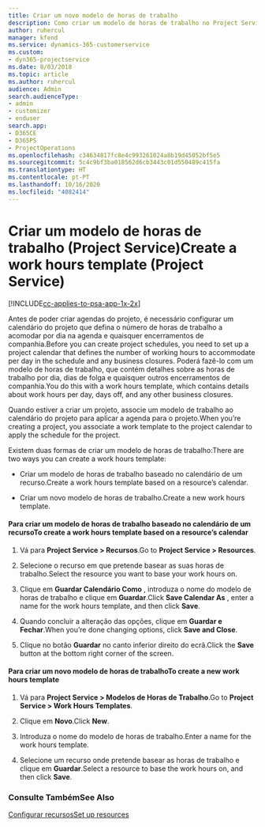 ```yaml
---
title: Criar um novo modelo de horas de trabalho
description: Como criar um modelo de horas de trabalho no Project Service
author: ruhercul
manager: kfend
ms.service: dynamics-365-customerservice
ms.custom:
- dyn365-projectservice
ms.date: 8/03/2018
ms.topic: article
ms.author: ruhercul
audience: Admin
search.audienceType:
- admin
- customizer
- enduser
search.app:
- D365CE
- D365PS
- ProjectOperations
ms.openlocfilehash: c34634817fc8e4c993261024a8b19d45052bf5e5
ms.sourcegitcommit: 5c4c9bf3ba018562d6cb3443c01d550489c415fa
ms.translationtype: HT
ms.contentlocale: pt-PT
ms.lasthandoff: 10/16/2020
ms.locfileid: "4082414"
---
```

# <a name="create-a-work-hours-template-project-service"></a><span data-ttu-id="a6b99-103">Criar um modelo de horas de trabalho (Project Service)</span><span class="sxs-lookup"><span data-stu-id="a6b99-103">Create a work hours template (Project Service)</span></span>

[!INCLUDE[cc-applies-to-psa-app-1x-2x](../includes/cc-applies-to-psa-app-1x-2x.md)]

<span data-ttu-id="a6b99-104">Antes de poder criar agendas do projeto, é necessário configurar um calendário do projeto que defina o número de horas de trabalho a acomodar por dia na agenda e quaisquer encerramentos de companhia.</span><span class="sxs-lookup"><span data-stu-id="a6b99-104">Before you can create project schedules, you need to set up a project calendar that defines the number of working hours to accommodate per day in the schedule and any business closures.</span></span> <span data-ttu-id="a6b99-105">Poderá fazê-lo com um modelo de horas de trabalho, que contém detalhes sobre as horas de trabalho por dia, dias de folga e quaisquer outros encerramentos de companhia.</span><span class="sxs-lookup"><span data-stu-id="a6b99-105">You do this with a work hours template, which contains details about work hours per day, days off, and any other business closures.</span></span>  
  
 <span data-ttu-id="a6b99-106">Quando estiver a criar um projeto, associe um modelo de trabalho ao calendário do projeto para aplicar a agenda para o projeto.</span><span class="sxs-lookup"><span data-stu-id="a6b99-106">When you’re creating a project, you associate a work template to the project calendar to apply the schedule for the project.</span></span>  
  
 <span data-ttu-id="a6b99-107">Existem duas formas de criar um modelo de horas de trabalho:</span><span class="sxs-lookup"><span data-stu-id="a6b99-107">There are two ways you can create a work hours template:</span></span>  
  
-   <span data-ttu-id="a6b99-108">Criar um modelo de horas de trabalho baseado no calendário de um recurso.</span><span class="sxs-lookup"><span data-stu-id="a6b99-108">Create a work hours template based on a resource’s calendar.</span></span>  
  
-   <span data-ttu-id="a6b99-109">Criar um novo modelo de horas de trabalho.</span><span class="sxs-lookup"><span data-stu-id="a6b99-109">Create a new work hours template.</span></span>  
  
#### <a name="to-create-a-work-hours-template-based-on-a-resources-calendar"></a><span data-ttu-id="a6b99-110">Para criar um modelo de horas de trabalho baseado no calendário de um recurso</span><span class="sxs-lookup"><span data-stu-id="a6b99-110">To create a work hours template based on a resource’s calendar</span></span>  
  
1.  <span data-ttu-id="a6b99-111">Vá para **Project Service > Recursos**.</span><span class="sxs-lookup"><span data-stu-id="a6b99-111">Go to **Project Service > Resources**.</span></span>  
  
2.  <span data-ttu-id="a6b99-112">Selecione o recurso em que pretende basear as suas horas de trabalho.</span><span class="sxs-lookup"><span data-stu-id="a6b99-112">Select the resource you want to base your work hours on.</span></span>  
  
3.  <span data-ttu-id="a6b99-113">Clique em **Guardar Calendário Como** , introduza o nome do modelo de horas de trabalho e clique em **Guardar**.</span><span class="sxs-lookup"><span data-stu-id="a6b99-113">Click **Save Calendar As** , enter a name for the work hours template, and then click **Save**.</span></span>  
  
4.  <span data-ttu-id="a6b99-114">Quando concluir a alteração das opções, clique em **Guardar e Fechar**.</span><span class="sxs-lookup"><span data-stu-id="a6b99-114">When you’re done changing options, click **Save and Close**.</span></span>  
  
5.  <span data-ttu-id="a6b99-115">Clique no botão **Guardar** no canto inferior direito do ecrã.</span><span class="sxs-lookup"><span data-stu-id="a6b99-115">Click the **Save** button at the bottom right corner of the screen.</span></span>  
  
#### <a name="to-create-a-new-work-hours-template"></a><span data-ttu-id="a6b99-116">Para criar um novo modelo de horas de trabalho</span><span class="sxs-lookup"><span data-stu-id="a6b99-116">To create a new work hours template</span></span>  
  
1.  <span data-ttu-id="a6b99-117">Vá para **Project Service > Modelos de Horas de Trabalho**.</span><span class="sxs-lookup"><span data-stu-id="a6b99-117">Go to **Project Service > Work Hours Templates**.</span></span>  
  
2.  <span data-ttu-id="a6b99-118">Clique em **Novo**.</span><span class="sxs-lookup"><span data-stu-id="a6b99-118">Click **New**.</span></span>  
  
3.  <span data-ttu-id="a6b99-119">Introduza o nome do modelo de horas de trabalho.</span><span class="sxs-lookup"><span data-stu-id="a6b99-119">Enter a name for the work hours template.</span></span>  
  
4.  <span data-ttu-id="a6b99-120">Selecione um recurso onde pretende basear as horas de trabalho e clique em **Guardar**.</span><span class="sxs-lookup"><span data-stu-id="a6b99-120">Select a resource to base the work hours on, and then click **Save**.</span></span>  
  
### <a name="see-also"></a><span data-ttu-id="a6b99-121">Consulte Também</span><span class="sxs-lookup"><span data-stu-id="a6b99-121">See Also</span></span>  
 [<span data-ttu-id="a6b99-122">Configurar recursos</span><span class="sxs-lookup"><span data-stu-id="a6b99-122">Set up resources</span></span>](../psa/set-up-resources.md)
